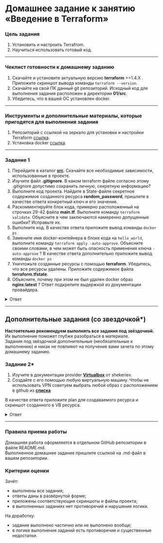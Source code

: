 # Домашнее задание к занятию «Введение в Terraform»

### Цель задания

1. Установить и настроить Terrafrom.
2. Научиться использовать готовый код.

------

### Чеклист готовности к домашнему заданию

1. Скачайте и установите актуальную версию **terraform** >=1.4.X . Приложите скриншот вывода команды ```terraform --version```.
2. Скачайте на свой ПК данный git репозиторий. Исходный код для выполнения задания расположен в директории **01/src**.
3. Убедитесь, что в вашей ОС установлен docker.

------

### Инструменты и дополнительные материалы, которые пригодятся для выполнения задания

1. Репозиторий с ссылкой на зеркало для установки и настройки Terraform  [ссылка](https://github.com/netology-code/devops-materials).
2. Установка docker [ссылка](https://docs.docker.com/engine/install/ubuntu/). 
------

### Задание 1

1. Перейдите в каталог [**src**](https://github.com/netology-code/ter-homeworks/tree/main/01/src). Скачайте все необходимые зависимости, использованные в проекте. 
2. Изучите файл **.gitignore**. В каком terraform файле согласно этому .gitignore допустимо сохранить личную, секретную информацию?
3. Выполните код проекта. Найдите  в State-файле секретное содержимое созданного ресурса **random_password**, пришлите в качестве ответа конкретный ключ и его значение.
4. Раскомментируйте блок кода, примерно расположенный на строчках 29-42 файла **main.tf**.
Выполните команду ```terraform validate```. Объясните в чем заключаются намеренно допущенные ошибки? Исправьте их.
5. Выполните код. В качестве ответа приложите вывод команды ```docker ps```
6. Замените имя docker-контейнера в блоке кода на ```hello_world```, выполните команду ```terraform apply -auto-approve```.
Объясните своими словами, в чем может быть опасность применения ключа  ```-auto-approve``` ? В качестве ответа дополнительно приложите вывод команды ```docker ps```
8. Уничтожьте созданные ресурсы с помощью **terraform**. Убедитесь, что все ресурсы удалены. Приложите содержимое файла **terraform.tfstate**. 
9. Объясните, почему при этом не был удален docker образ **nginx:latest** ? Ответ подкрепите выдержкой из документации провайдера.

<details>
<summary>Ответ</summary>

1. Изучите файл **.gitignore**. В каком terraform файле согласно этому .gitignore допустимо сохранить личную, секретную информацию?<br>
В файле personal.auto.tfvars
<br><br>

2. Выполните код проекта. Найдите  в State-файле секретное содержимое созданного ресурса **random_password**, пришлите в качестве ответа конкретный ключ и его значение.<br>
Ключ - "name": "random_string"<br>
Значение:
```bash
        {
          "schema_version": 3,
          "attributes": {
            "bcrypt_hash": "$2a$10$aVl33jk.8YrgxtXJMexOr.29WxmScNwtBhPaOTaf.0HTz/UinIukW",
            "id": "none",
            "keepers": null,
            "length": 16,
            "lower": true,
            "min_lower": 1,
            "min_numeric": 1,
            "min_special": 0,
            "min_upper": 1,
            "number": true,
            "numeric": true,
            "override_special": null,
            "result": "1azUErr7fVZuzZh0",
            "special": false,
            "upper": true
          }
```
<br>

Содержимое terraform.tfstate:
```bash
{
  "version": 4,
  "terraform_version": "1.5.3",
  "serial": 1,
  "lineage": "f9fb7318-94e6-fef8-f767-a2100eb694c8",
  "outputs": {},
  "resources": [
    {
      "mode": "managed",
      "type": "random_password",
      "name": "random_string",
      "provider": "provider[\"registry.terraform.io/hashicorp/random\"]",
      "instances": [
        {
          "schema_version": 3,
          "attributes": {
            "bcrypt_hash": "$2a$10$aVl33jk.8YrgxtXJMexOr.29WxmScNwtBhPaOTaf.0HTz/UinIukW",
            "id": "none",
            "keepers": null,
            "length": 16,
            "lower": true,
            "min_lower": 1,
            "min_numeric": 1,
            "min_special": 0,
            "min_upper": 1,
            "number": true,
            "numeric": true,
            "override_special": null,
            "result": "1azUErr7fVZuzZh0",
            "special": false,
            "upper": true
          },
          "sensitive_attributes": []
        }
      ]
    }
  ],
  "check_results": null
}
```
<br><br>

3. Раскомментируйте блок кода, примерно расположенный на строчках 29-42 файла **main.tf**. Выполните команду ```terraform validate```. Объясните в чем заключаются намеренно допущенные ошибки? Исправьте их.<br>

Исправленный код:<br>
```bash
resource "docker_image" "nginx" {
  name         = "nginx:latest"
  keep_locally = true
}

resource "docker_container" "nginx" {
  image = docker_image.nginx.image_id
  name  = "example_${random_password.random_string.result}"

  ports {
    internal = 80
    external = 8000
  }
}
```
Ошибки:
  - У ресурса "docker_image" не было параметра name
  - В ресурсе "docker_container" была допащена ошибка "1nginx"
  - В Ресурсе названии ресурса "random_password" была ошибка "random_string_fake"
  - У параметра name было "resuld" вместо "result"
<br><br>

4. Выполните код. В качестве ответа приложите вывод команды ```docker ps```
```bash
# docker ps
CONTAINER ID   IMAGE          COMMAND                  CREATED         STATUS         PORTS                  NAMES
d83fa895df77   021283c8eb95   "/docker-entrypoint.…"   4 seconds ago   Up 3 seconds   0.0.0.0:8000->80/tcp   example_9Wq8709oeADTEhDt
```
<br><br>

5. Замените имя docker-контейнера в блоке кода на ```hello_world```, выполните команду ```terraform apply -auto-approve```.<br>
Объясните своими словами, в чем может быть опасность применения ключа  ```-auto-approve``` ? В качестве ответа дополнительно приложите вывод команды ```docker ps```<br>

С применением флага "-auto-approve" terraform не спросит подтверждение на запуск, так можно внести не верные изменения в систему.

```bash
# docker ps
CONTAINER ID   IMAGE          COMMAND                  CREATED         STATUS         PORTS                  NAMES
628dace98806   021283c8eb95   "/docker-entrypoint.…"   7 seconds ago   Up 6 seconds   0.0.0.0:8000->80/tcp   hello_world
```
<br><br>

6. Уничтожьте созданные ресурсы с помощью **terraform**. Убедитесь, что все ресурсы удалены. Приложите содержимое файла **terraform.tfstate**. 
```bash
# terraform destroy
```

```yml
# cat terraform.tfstate
{
  "version": 4,
  "terraform_version": "1.5.3",
  "serial": 13,
  "lineage": "81c20b6f-f9cb-1a6d-011d-89106f06d8be",
  "outputs": {},
  "resources": [],
  "check_results": null
}
```
<br><br>

7. Объясните, почему при этом не был удален docker образ **nginx:latest** ? Ответ подкрепите выдержкой из документации провайдера.<br>
keep_locally (Boolean) If true, then the Docker image won't be deleted on destroy operation. If this is false, it will delete the image from the docker local storage on destroy operation.

</details>

------

## Дополнительные задания (со звездочкой*)

**Настоятельно рекомендуем выполнять все задания под звёздочкой.**   Их выполнение поможет глубже разобраться в материале.   
Задания под звёздочкой дополнительные (необязательные к выполнению) и никак не повлияют на получение вами зачета по этому домашнему заданию. 

### Задание 2*

1. Изучите в документации provider [**Virtualbox**](https://docs.comcloud.xyz/providers/shekeriev/virtualbox/latest/docs) от 
shekeriev.
2. Создайте с его помощью любую виртуальную машину. Чтобы не использовать VPN советуем выбрать любой образ с расположением в github из [**списка**](https://www.vagrantbox.es/)

В качестве ответа приложите plan для создаваемого ресурса и скриншот созданного в VB ресурса.

<details>
<summary>Ответ</summary>

План ресурса:
```bash
% terraform plan
virtualbox_vm.node[0]: Refreshing state... [id=0d6b13af-3026-464b-a4a3-10359caeb6d6]

Terraform used the selected providers to generate the following execution plan. Resource actions are indicated with the following symbols:
  ~ update in-place

Terraform will perform the following actions:

  # virtualbox_vm.node[0] will be updated in-place
  ~ resource "virtualbox_vm" "node" {
        id         = "0d6b13af-3026-464b-a4a3-10359caeb6d6"
      ~ memory     = "1.9 gib" -> "2048 Mb"
        name       = "node-01"
        # (4 unchanged attributes hidden)

        # (1 unchanged block hidden)
    }

Plan: 0 to add, 1 to change, 0 to destroy.

───────────────────────────────────────────────────────────────────────────────────────────────────────────────────────────────────────────────────────────────────────────────────────────────────────────

Note: You didn't use the -out option to save this plan, so Terraform can't guarantee to take exactly these actions if you run "terraform apply" now.
```
<br>

![VM](https://github.com/aagrebeshkov/Homework/blob/main/07-ter-01-terraform/images/VM.png)
<br>

Содержимое main.tf
```bash
terraform {
  required_providers {
    virtualbox = {
      source = "shekeriev/virtualbox"
      version = "0.0.4"
    }
  }
}

resource "virtualbox_vm" "node" {
  count  = 1
  name   = "${ format("node-%02d", count.index+1)}"
  image  = "https://app.vagrantup.com/shekeriev/boxes/debian-11/versions/0.2/providers/virtualbox.box"

  cpus   = 1
  memory = "2048 Mb"

  status = "running"

  network_adapter {
    type           = "bridged"
    host_interface = "en0: Wi-Fi"
    device         = "IntelPro1000MTDesktop"
  }
}

output "IPAddress" {
  value = element(virtualbox_vm.node.*.network_adapter.0.ipv4_address, 1)
}
```

</details>




------

### Правила приема работы

Домашняя работа оформляется в отдельном GitHub репозитории в файле README.md.   
Выполненное домашнее задание пришлите ссылкой на .md-файл в вашем репозитории.

### Критерии оценки

Зачёт:

* выполнены все задания;
* ответы даны в развёрнутой форме;
* приложены соответствующие скриншоты и файлы проекта;
* в выполненных заданиях нет противоречий и нарушения логики.

На доработку:

* задание выполнено частично или не выполнено вообще;
* в логике выполнения заданий есть противоречия и существенные недостатки. 